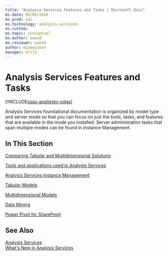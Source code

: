```yaml
---
title: "Analysis Services Features and Tasks | Microsoft Docs"
ms.date: 05/08/2018
ms.prod: sql
ms.technology: analysis-services
ms.custom:
ms.topic: conceptual
ms.author: owend
ms.reviewer: owend
author: minewiskan
manager: kfile
---
```

# Analysis Services Features and Tasks
[!INCLUDE[ssas-appliesto-sqlas](../includes/ssas-appliesto-sqlas.md)]

  Analysis Services foundational documentation is organized by model type and server mode so that you can focus on just the tools, tasks, and features that are available in the mode you installed. Server administration tasks that span multiple modes can be found in Instance Management.  
  
## In This Section  
 [Comparing Tabular and Multidimensional Solutions](../analysis-services/comparing-tabular-and-multidimensional-solutions-ssas.md)  
  
 [Tools and applications used in Analysis Services](../analysis-services/tools-and-applications-used-in-analysis-services.md)  
  
 [Analysis Services Instance Management](../analysis-services/instances/analysis-services-instance-management.md)  
  
[Tabular Models](../analysis-services/tabular-models/tabular-models-ssas.md) 

[Multidimensional Models](../analysis-services/multidimensional-models/multidimensional-models-ssas.md)
  
 [Data Mining](../analysis-services/data-mining/data-mining-ssas.md)  
  
 [Power Pivot for SharePoint](../analysis-services/power-pivot-sharepoint/power-pivot-for-sharepoint-ssas.md)  
  
## See Also  
 [Analysis Services](../analysis-services/analysis-services.md)   
 [What's New in Analysis Services](../analysis-services/what-s-new-in-analysis-services.md)  
  
  
